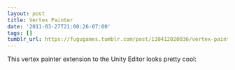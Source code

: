 ```yaml
---
layout: post
title: Vertex Painter
date: '2011-03-27T21:00:26-07:00'
tags: []
tumblr_url: https://fugugames.tumblr.com/post/110412020036/vertex-painter
---
```

This vertex painter extension to the Unity Editor looks pretty cool:

